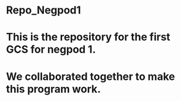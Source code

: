 # Repo_Negpod1
# This is the repository for the first GCS for negpod 1.
# We collaborated together to make this program work.
